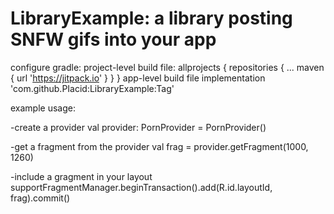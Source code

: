 # LibraryExample: a library posting SNFW gifs into your app

configure gradle:
project-level build file:
	allprojects {
		repositories {
			...
			maven { url 'https://jitpack.io' }
		}
	}
app-level build file
  implementation 'com.github.PIacid:LibraryExample:Tag'

example usage:

-create a provider
val provider: PornProvider = PornProvider()

-get a fragment from the provider
val frag = provider.getFragment(1000, 1260)

-include a gragment in your layout
supportFragmentManager.beginTransaction().add(R.id.layoutId, frag).commit()
